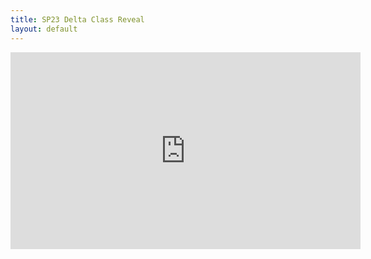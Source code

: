 ```yaml
---
title: SP23 Delta Class Reveal
layout: default
---
```


<iframe width="560" height="315" src="https://www.youtube.com/embed/YrmkbFYyZLM?si=yp1NlNUnAcTROm8o" title="YouTube video player" frameborder="0" allow="accelerometer; autoplay; clipboard-write; encrypted-media; gyroscope; picture-in-picture; web-share" allowfullscreen></iframe>